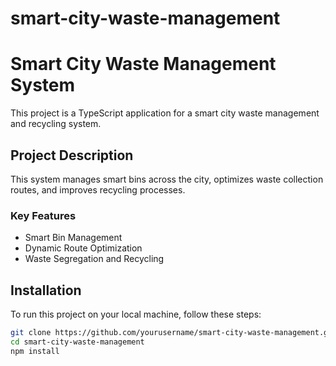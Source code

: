 # smart-city-waste-management

# Smart City Waste Management System

This project is a TypeScript application for a smart city waste management and recycling system.

## Project Description

This system manages smart bins across the city, optimizes waste collection routes, and improves recycling processes.

### Key Features

- Smart Bin Management
- Dynamic Route Optimization
- Waste Segregation and Recycling

## Installation

To run this project on your local machine, follow these steps:

```bash
git clone https://github.com/yourusername/smart-city-waste-management.git
cd smart-city-waste-management
npm install

